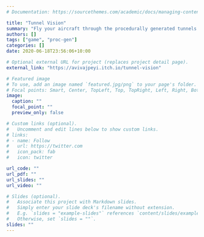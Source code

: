```yaml
---
# Documentation: https://sourcethemes.com/academic/docs/managing-content/

title: "Tunnel Vision"
summary: "Fly your aircraft through the procedurally generated tunnels."
authors: []
tags: ["game", "proc-gen"]
categories: []
date: 2020-06-18T23:56:06+10:00

# Optional external URL for project (replaces project detail page).
external_link: "https://avivajpeyi.itch.io/tunnel-vision"

# Featured image
# To use, add an image named `featured.jpg/png` to your page's folder.
# Focal points: Smart, Center, TopLeft, Top, TopRight, Left, Right, BottomLeft, Bottom, BottomRight.
image:
  caption: ""
  focal_point: ""
  preview_only: false

# Custom links (optional).
#   Uncomment and edit lines below to show custom links.
# links:
# - name: Follow
#   url: https://twitter.com
#   icon_pack: fab
#   icon: twitter

url_code: ""
url_pdf: ""
url_slides: ""
url_video: ""

# Slides (optional).
#   Associate this project with Markdown slides.
#   Simply enter your slide deck's filename without extension.
#   E.g. `slides = "example-slides"` references `content/slides/example-slides.md`.
#   Otherwise, set `slides = ""`.
slides: ""
---
```

